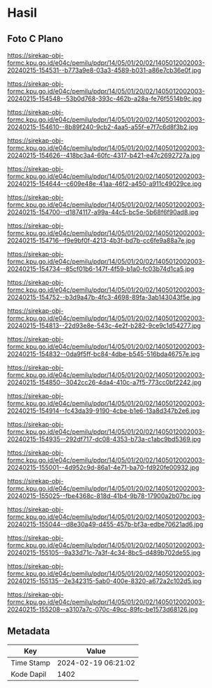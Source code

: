 # Hasil

## Foto C Plano

https://sirekap-obj-formc.kpu.go.id/e04c/pemilu/pdpr/14/05/01/20/02/1405012002003-20240215-154531--b773a9e8-03a3-4589-b031-a86e7cb36e0f.jpg

https://sirekap-obj-formc.kpu.go.id/e04c/pemilu/pdpr/14/05/01/20/02/1405012002003-20240215-154548--53b0d768-393c-462b-a28a-fe76f5514b9c.jpg

https://sirekap-obj-formc.kpu.go.id/e04c/pemilu/pdpr/14/05/01/20/02/1405012002003-20240215-154610--8b89f240-9cb2-4aa5-a55f-e7f7c6d8f3b2.jpg

https://sirekap-obj-formc.kpu.go.id/e04c/pemilu/pdpr/14/05/01/20/02/1405012002003-20240215-154626--418bc3a4-60fc-4317-b421-e47c2692727a.jpg

https://sirekap-obj-formc.kpu.go.id/e04c/pemilu/pdpr/14/05/01/20/02/1405012002003-20240215-154644--c609e48e-41aa-46f2-a450-a911c49029ce.jpg

https://sirekap-obj-formc.kpu.go.id/e04c/pemilu/pdpr/14/05/01/20/02/1405012002003-20240215-154700--d1874117-a99a-44c5-bc5e-5b68f6f90ad8.jpg

https://sirekap-obj-formc.kpu.go.id/e04c/pemilu/pdpr/14/05/01/20/02/1405012002003-20240215-154716--f9e9bf0f-4213-4b3f-bd7b-cc6fe9a88a7e.jpg

https://sirekap-obj-formc.kpu.go.id/e04c/pemilu/pdpr/14/05/01/20/02/1405012002003-20240215-154734--85cf01b6-147f-4f59-b1a0-fc03b74d1ca5.jpg

https://sirekap-obj-formc.kpu.go.id/e04c/pemilu/pdpr/14/05/01/20/02/1405012002003-20240215-154752--b3d9a47b-4fc3-4698-89fa-3ab143043f5e.jpg

https://sirekap-obj-formc.kpu.go.id/e04c/pemilu/pdpr/14/05/01/20/02/1405012002003-20240215-154813--22d93e8e-543c-4e2f-b282-9ce9c1d54277.jpg

https://sirekap-obj-formc.kpu.go.id/e04c/pemilu/pdpr/14/05/01/20/02/1405012002003-20240215-154832--0da9f5ff-bc84-4dbe-b545-516bda46757e.jpg

https://sirekap-obj-formc.kpu.go.id/e04c/pemilu/pdpr/14/05/01/20/02/1405012002003-20240215-154850--3042cc26-4da4-410c-a7f5-773cc0bf2242.jpg

https://sirekap-obj-formc.kpu.go.id/e04c/pemilu/pdpr/14/05/01/20/02/1405012002003-20240215-154914--fc43da39-9190-4cbe-b1e6-13a8d347b2e6.jpg

https://sirekap-obj-formc.kpu.go.id/e04c/pemilu/pdpr/14/05/01/20/02/1405012002003-20240215-154935--292df717-dc08-4353-b73a-c1abc9bd5369.jpg

https://sirekap-obj-formc.kpu.go.id/e04c/pemilu/pdpr/14/05/01/20/02/1405012002003-20240215-155001--4d952c9d-86a1-4e71-ba70-fd920fe00932.jpg

https://sirekap-obj-formc.kpu.go.id/e04c/pemilu/pdpr/14/05/01/20/02/1405012002003-20240215-155025--fbe4368c-818d-41b4-9b78-17900a2b07bc.jpg

https://sirekap-obj-formc.kpu.go.id/e04c/pemilu/pdpr/14/05/01/20/02/1405012002003-20240215-155044--d8e30a49-d455-457b-bf3a-edbe70621ad6.jpg

https://sirekap-obj-formc.kpu.go.id/e04c/pemilu/pdpr/14/05/01/20/02/1405012002003-20240215-155105--9a33d71c-7a3f-4c34-8bc5-d489b702de55.jpg

https://sirekap-obj-formc.kpu.go.id/e04c/pemilu/pdpr/14/05/01/20/02/1405012002003-20240215-155135--2e342315-5ab0-400e-8320-a672a2c102d5.jpg

https://sirekap-obj-formc.kpu.go.id/e04c/pemilu/pdpr/14/05/01/20/02/1405012002003-20240215-155208--a3107a7c-070c-49cc-89fc-be1573d68126.jpg


## Metadata

| Key        | Value               |
| ---------- | ------------------- |
| Time Stamp | 2024-02-19 06:21:02 |
| Kode Dapil | 1402                |



